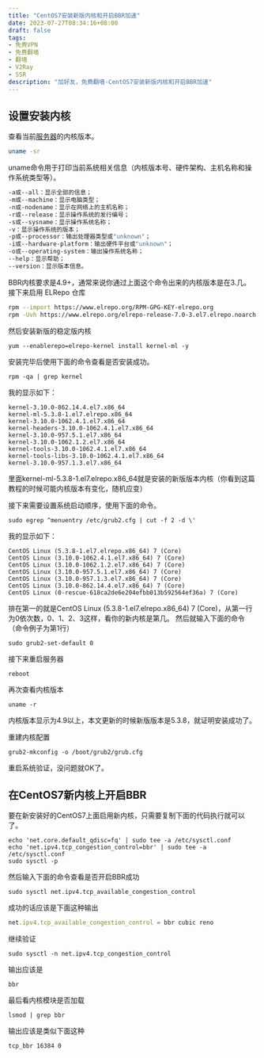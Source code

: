```yaml
---
title: "CentOS7安装新版内核和开启BBR加速"
date: 2023-07-27T08:34:16+08:00
draft: false
tags:
- 免费VPN
- 免费翻墙
- 翻墙
- V2Ray
- SSR
description: "加好友，免费翻墙-CentOS7安装新版内核和开启BBR加速"
---
```



## 设置安装内核

查看当前[服务器](https://cloud.tencent.com/product/cvm?from=20065&from_column=20065)的内核版本。

```sh
uname -sr
```

uname命令用于打印当前系统相关信息（内核版本号、硬件架构、主机名称和操作系统类型等）。

```sh
-a或--all：显示全部的信息；
-m或--machine：显示电脑类型；
-n或-nodename：显示在网络上的主机名称；
-r或--release：显示操作系统的发行编号；
-s或--sysname：显示操作系统名称；
-v：显示操作系统的版本；
-p或--processor：输出处理器类型或"unknown"；
-i或--hardware-platform：输出硬件平台或"unknown"；
-o或--operating-system：输出操作系统名称；
--help：显示帮助；
--version：显示版本信息。
```

BBR内核要求是4.9+，通常来说你通过上面这个命令出来的内核版本是在3.几。接下来启用 ELRepo 仓库

```sh
rpm --import https://www.elrepo.org/RPM-GPG-KEY-elrepo.org
rpm -Uvh https://www.elrepo.org/elrepo-release-7.0-3.el7.elrepo.noarch.rpm
```

然后安装新版的稳定版内核

```
yum --enablerepo=elrepo-kernel install kernel-ml -y
```

安装完毕后使用下面的命令查看是否安装成功。

```
rpm -qa | grep kernel
```

我的显示如下：

```
kernel-3.10.0-862.14.4.el7.x86_64
kernel-ml-5.3.8-1.el7.elrepo.x86_64
kernel-3.10.0-1062.4.1.el7.x86_64
kernel-headers-3.10.0-1062.4.1.el7.x86_64
kernel-3.10.0-957.5.1.el7.x86_64
kernel-3.10.0-1062.1.2.el7.x86_64
kernel-tools-3.10.0-1062.4.1.el7.x86_64
kernel-tools-libs-3.10.0-1062.4.1.el7.x86_64
kernel-3.10.0-957.1.3.el7.x86_64
```

里面kernel-ml-5.3.8-1.el7.elrepo.x86_64就是安装的新版版本内核（你看到这篇教程的时候可能内核版本有变化，随机应变）

接下来需要设置系统启动顺序，使用下面的命令。

```
sudo egrep ^menuentry /etc/grub2.cfg | cut -f 2 -d \'
```

我的显示如下：

```
CentOS Linux (5.3.8-1.el7.elrepo.x86_64) 7 (Core)
CentOS Linux (3.10.0-1062.4.1.el7.x86_64) 7 (Core)
CentOS Linux (3.10.0-1062.1.2.el7.x86_64) 7 (Core)
CentOS Linux (3.10.0-957.5.1.el7.x86_64) 7 (Core)
CentOS Linux (3.10.0-957.1.3.el7.x86_64) 7 (Core)
CentOS Linux (3.10.0-862.14.4.el7.x86_64) 7 (Core)
CentOS Linux (0-rescue-618ca2de6e204efbb013b592564ef36a) 7 (Core)
```

排在第一的就是CentOS Linux (5.3.8-1.el7.elrepo.x86_64) 7 (Core)，从第一行为0依次数，0、1、2、3这样，看你的新内核是第几。 然后就输入下面的命令（命令例子为第1行）

```
sudo grub2-set-default 0
```

接下来重启服务器

```
reboot
```

再次查看内核版本

```
uname -r
```

内核版本显示为4.9以上，本文更新的时候新版版本是5.3.8，就证明安装成功了。

重建内核配置

```
grub2-mkconfig -o /boot/grub2/grub.cfg
```

重启系统验证，没问题就OK了。



## 在CentOS7新内核上开启BBR

要在新安装好的CentOS7上面启用新内核，只需要复制下面的代码执行就可以了。

```
echo 'net.core.default_qdisc=fq' | sudo tee -a /etc/sysctl.conf
echo 'net.ipv4.tcp_congestion_control=bbr' | sudo tee -a /etc/sysctl.conf
sudo sysctl -p
```

然后输入下面的命令查看是否开启BBR成功

```
sudo sysctl net.ipv4.tcp_available_congestion_control
```

成功的话应该是下面这种输出

```javascript
net.ipv4.tcp_available_congestion_control = bbr cubic reno
```

继续验证

```
sudo sysctl -n net.ipv4.tcp_congestion_control
```

输出应该是

```
bbr
```

最后看内核模块是否加载

```
lsmod | grep bbr
```

输出应该是类似下面这种

```
tcp_bbr 16384 0
```

